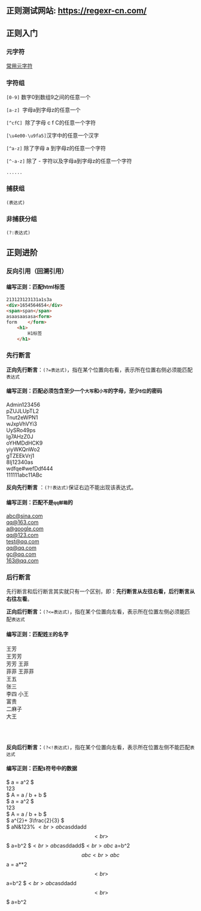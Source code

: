 ## 正则测试网站: https://regexr-cn.com/

##	正则入门
### 元字符

<a href="https://www.runoob.com/regexp/regexp-metachar.html" target="__blank">常用元字符</a>
### 字符组
`[0-9]` 数字0到数组9之间的任意一个

`[a-z] `字母a到字母z的任意一个

`[^cfC] `除了字母 c f C的任意一个字符

`[\u4e00-\u9fa5]`汉字中的任意一个汉字

`[^a-z]` 除了字母 a 到字母z的任意一个字符

`[^-a-z]` 除了 - 字符以及字母a到字母z的任意一个字符

`......`

### 捕获组

`(表达式)`

### 非捕获分组

`(?:表达式)`

## 正则进阶


### 反向引用（回溯引用）
#### 编写正则：匹配html标签

```html
213123123131a1s3a
<div>1654564654</div>
<span>span</span>
asaasaasasa<form>       
form    </form>
    <h1>
        H1标签
    </h1>
```


### 先行断言

**正向先行断言**：`(?=表达式)`，指在某个位置向右看，表示所在位置右侧必须能匹配`表达式`

#### 编写正则：匹配必须包含至少一个`大写`和`小写`的字母，至少`8位`的密码

Admin123456<br>
pZUJLUpTL2<br>
Tnut2eWPN1<br>
wJxpVhVYi3<br>
UySRo49ps<br>
Ig7AHzZ0J<br>
oYHMDdHCK9<br>
yiyWKQnWo2<br>
gTZEEkVrj1<br>
8Ij12340as<br>
wdfqe#wefDdf444<br>
111111abc11ABc<br>

**反向先行断言** ：`(?!表达式)`保证右边不能出现该表达式。

#### 编写正则：匹配不是`qq邮箱`的

abc@sina.com<br>
qq@163.com<br>
a@google.com<br>
qq@123.com<br>
test@qq.com<br>
qq@qq.com<br>
gc@qq.com<br>
163@qq.com<br>

### 后行断言
先行断言和后行断言其实就只有一个区别，即：**先行断言从左往右看，后行断言从右往左看**。

**正向后行断言：**`(?<=表达式)`，指在某个位置向左看，表示所在位置左侧必须能匹配`表达式`

#### 编写正则：匹配姓`王`的名字

王芳<br>王芳芳<br>芳芳 王菲<br>菲菲 王菲菲<br>王五<br>张三<br>李四 小王<br>富贵<br>二麻子<br>大王<br>


<br><br>

**反向后行断言：**`(?<!表达式)`，指在某个位置向左看，表示所在位置左侧不能匹配`表达式`
#### 编写正则：匹配`$`符号中的数据

$ a = a^2 $<br>
$123$<br>
$ A = a / b + b $<br>
$ a = a^2 $<br>
$123$<br>
$ A = a / b + b $<br>
$ a^{2}+ 3\frac{2}{3} $<br>
$ aN&123% $<br>
abc$asddadd$$<br>
$$$ a=b^2 $$<br>
abc$asddadd$$<br>
abc$ a=b^2 $$abc<br>
abc$$ a = a**2 $$<br>
$$ a=b^2 $$<br>
abc$asddadd$$<br>
$$$ a=b^2 $$$$<br>